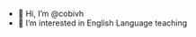 - 👋 Hi, I’m @cobivh
- 👀 I’m interested in English Language teaching


<!---
cobivh/cobivh is a ✨ special ✨ repository because its `README.md` (this file) appears on your GitHub profile.
You can click the Preview link to take a look at your changes.
--->

